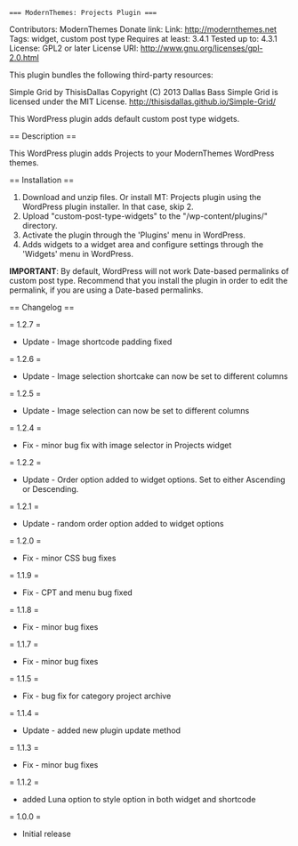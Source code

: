 	=== ModernThemes: Projects Plugin ===

Contributors: ModernThemes
Donate link: 
Link: http://modernthemes.net
Tags: widget, custom post type 
Requires at least: 3.4.1
Tested up to: 4.3.1
License: GPL2 or later
License URI: http://www.gnu.org/licenses/gpl-2.0.html

This plugin bundles the following third-party resources:

Simple Grid by ThisisDallas Copyright (C) 2013 Dallas Bass
Simple Grid is licensed under the MIT License.
http://thisisdallas.github.io/Simple-Grid/

This WordPress plugin adds default custom post type widgets.

== Description ==

This WordPress plugin adds Projects to your ModernThemes WordPress themes.


== Installation ==

1. Download and unzip files. Or install MT: Projects plugin using the WordPress plugin installer. In that case, skip 2.
2. Upload "custom-post-type-widgets" to the "/wp-content/plugins/" directory.
3. Activate the plugin through the 'Plugins' menu in WordPress.
4. Adds widgets to a widget area and configure settings through the 'Widgets' menu in WordPress.

**IMPORTANT**: By default, WordPress will not work Date-based permalinks of custom post type. Recommend that you install the plugin in order to edit the permalink, if you are using a Date-based permalinks.

== Changelog ==

= 1.2.7 =
* Update - Image shortcode padding fixed

= 1.2.6 =
* Update - Image selection shortcake can now be set to different columns

= 1.2.5 =
* Update - Image selection can now be set to different columns

= 1.2.4 =
* Fix - minor bug fix with image selector in Projects widget

= 1.2.2 =
* Update - Order option added to widget options. Set to either Ascending or Descending. 

= 1.2.1 =
* Update - random order option added to widget options

= 1.2.0 =
* Fix - minor CSS bug fixes

= 1.1.9 =
* Fix - CPT and menu bug fixed

= 1.1.8 =
* Fix - minor bug fixes

= 1.1.7 =
* Fix - minor bug fixes

= 1.1.5 =
* Fix - bug fix for category project archive

= 1.1.4 =
* Update - added new plugin update method 

= 1.1.3 =
* Fix - minor bug fixes

= 1.1.2 =
* added Luna option to style option in both widget and shortcode

= 1.0.0 =
* Initial release
